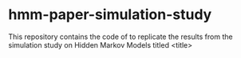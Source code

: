 # hmm-paper-simulation-study
This repository contains the code of to replicate the results from the simulation study on Hidden Markov Models titled &lt;title>
